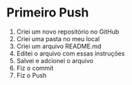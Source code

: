 





# Primeiro Push 
1. Criei um novo repositório no GitHub 
2. Criei uma pasta no meu local 
3. Criei um arquivo README.md 
4. Editei o arquivo com essas instruções 
5. Salvei e adcionei o arquivo 
6. Fiz o commit 
7. Fiz o Push 
